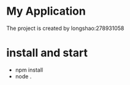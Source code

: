 # My Application

The project is created by longshao:278931058

# install and start
- npm install
- node .

